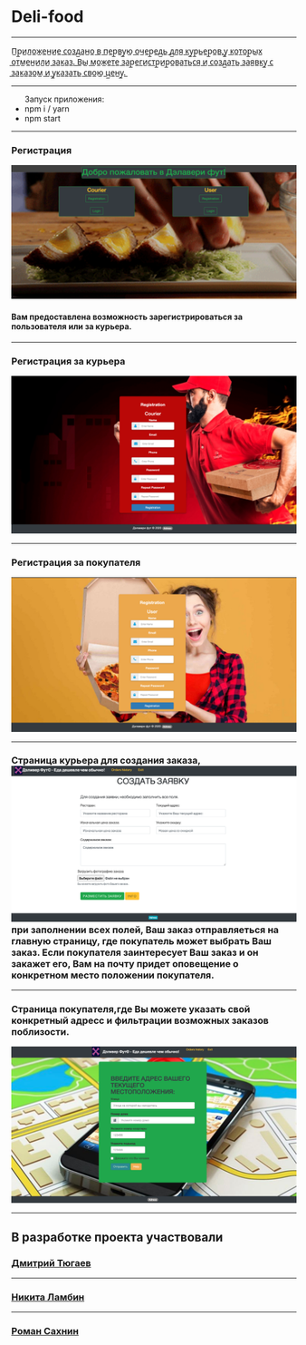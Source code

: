 <h1>Deli-food </h1>
<hr/>
П̲р̲и̲л̲о̲ж̲е̲н̲и̲е̲ ̲с̲о̲з̲д̲а̲н̲о̲ ̲в̲ ̲п̲е̲р̲в̲у̲ю̲ ̲о̲ч̲е̲р̲е̲д̲ь̲ ̲д̲л̲я̲ ̲к̲у̲р̲ь̲е̲р̲о̲в̲,̲у̲ ̲к̲о̲т̲о̲р̲ы̲х̲ ̲о̲т̲м̲е̲н̲и̲л̲и̲ ̲з̲а̲к̲а̲з̲.̲
̲В̲ы̲ ̲м̲о̲ж̲е̲т̲е̲ ̲з̲а̲р̲е̲г̲и̲с̲т̲р̲и̲р̲о̲в̲а̲т̲ь̲с̲я̲ ̲и̲ ̲с̲о̲з̲д̲а̲т̲ь̲ ̲з̲а̲я̲в̲к̲у̲ ̲с̲ ̲з̲а̲к̲а̲з̲о̲м̲ ̲и̲ ̲у̲к̲а̲з̲а̲т̲ь̲ ̲с̲в̲о̲ю̲ ̲ц̲е̲н̲у̲.̲
<hr>
<ul>
  Запуск приложения:
  <li>npm i / yarn</li>
  <li>npm start </li>
  </ul>
<hr>

<h3>Регистрация</h3>
<img src="https://raw.githubusercontent.com/LamNik324/Deli-food/master/mainPage.png"/>
<h4>Вам предоставлена возможность зарегистрироваться за пользователя или за курьера. </h4>

<hr>

<h3>Регистрация за курьера</h3>
<img src="https://raw.githubusercontent.com/LamNik324/Deli-food/master/courierAuth.png"/>
<hr>

<h3>Регистрация за покупателя</h3>
<img src="https://raw.githubusercontent.com/LamNik324/Deli-food/master/userAuth.png"/>
<hr>

<h3>Страница курьера для создания заказа,
<img src="https://raw.githubusercontent.com/LamNik324/Deli-food/master/courierOrder.png"/>
  при заполнении всех полей,
  Ваш заказ отправляеться на главную страницу,
  где покупатель может выбрать Ваш заказ.
  Если покупателя заинтересует Ваш заказ и он закажет его,
  Вам на почту придет оповещение о конкретном место положении покупателя.
</h3>
<hr>

<h3>
  Страница покупателя,где Вы можете указать свой конкретный адресс и фильтрации возможных заказов поблизости.
    </h3>
<img src="https://raw.githubusercontent.com/LamNik324/Deli-food/master/userInfo.png"/>
<hr>
  
  <h2>В разработке проекта участвовали</h2>
  <h3> <a href="https://github.com/Dmitriy-mrx">Дмитрий Тюгаев</a> </h3>
<hr>
    <h3> <a href="https://github.com/LamNik324"> Никита Ламбин </a>  </h3>
<hr>
  
  <h3> <a href="https://github.com/romaperlos">Роман Сахнин </a> </h3>
  

